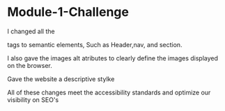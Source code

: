 # Module-1-Challenge


I changed all the <div> tags to semantic elements, Such as Header,nav, and section.

I also gave the images alt atributes to clearly define the images displayed on the browser.

Gave the website a descriptive stylke

All of these changes meet the accessibility standards and optimize our visibility on SEO's
